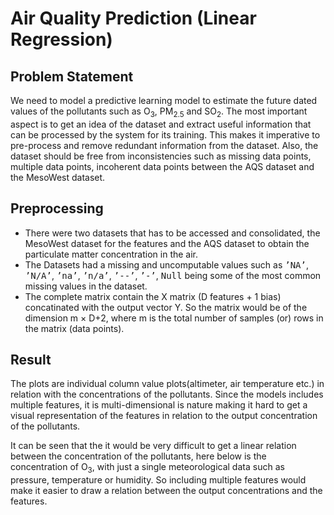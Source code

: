 
# Air Quality Prediction (Linear Regression)
## Problem Statement
We need to model a predictive learning model to estimate the future dated values of the pollutants such as O<sub>3</sub>, PM<sub>2.5</sub> and SO<sub>2</sub>. The most important aspect is to get an idea of the dataset and extract useful information that can be processed by the system for its training. This makes it imperative to pre-process and remove redundant information from the dataset. Also, the dataset should be free from inconsistencies such as missing data points, multiple data points, incoherent data points between the AQS dataset and the MesoWest dataset.

## Preprocessing
<ul>
  <li>There were two datasets that has to be accessed and consolidated, the MesoWest dataset for the features and the AQS dataset to obtain the particulate matter concentration in the air.</li>
  <li>The Datasets had a missing and uncomputable values such as <tt>’NA’</tt>, <tt>’N/A’</tt>, <tt>’na’</tt>, <tt>’n/a’</tt>, <tt>’--’</tt>, <tt>’-’</tt>, <tt>Null</tt> being some of the most common missing values in the dataset.</li>
  <li>The complete matrix contain the X matrix (D features + 1 bias) concatinated with the output vector Y. So the matrix would be of the dimension m × D+2, where m is the total number of samples (or) rows in the matrix (data points).</li>
</ul>

## Result
The plots are individual column value plots(altimeter, air temperature etc.) in relation with the concentrations of the pollutants. Since the models includes multiple features, it is multi-dimensional is nature making it hard to get a visual representation of the features in relation to the output concentration
of the pollutants.

It can be seen that the it would be very difficult to get a linear relation between the concentration of the pollutants, here below is the concentration of O<sub>3</sub>, with just a single meteorological data such as pressure, temperature or humidity. So including multiple features would make it easier to draw a relation between the output concentrations and the features.
